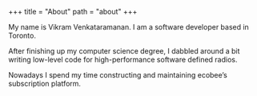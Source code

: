 +++
title = "About"
path = "about"
+++

My name is Vikram Venkataramanan. I am a software developer based in Toronto. 

After finishing up my computer science degree, I dabbled around a bit writing low-level code for high-performance software defined radios. 

Nowadays I spend my time constructing and maintaining ecobee’s subscription platform.